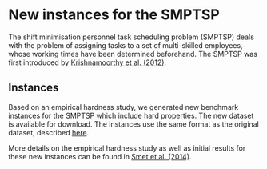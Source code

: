 # **New instances for the SMPTSP** #

The shift minimisation personnel task scheduling problem (SMPTSP) deals with the problem of assigning tasks to a set of multi-skilled employees, whose working times have been determined beforehand. The SMPTSP was first introduced by [Krishnamoorthy et al. (2012)](https://www.sciencedirect.com/science/article/pii/S0377221711010435).

## Instances ##

Based on an empirical hardness study, we generated new benchmark instances for the SMPTSP which include hard properties. The new dataset is available for download.
The instances use the same format as the original dataset, described [here](http://people.brunel.ac.uk/~mastjjb/jeb/orlib/ptaskinfo.html).

More details on the empirical hardness study as well as initial results for these new instances can be found in [Smet et al. (2014)](https://www.sciencedirect.com/science/article/pii/S0305048314000176).
